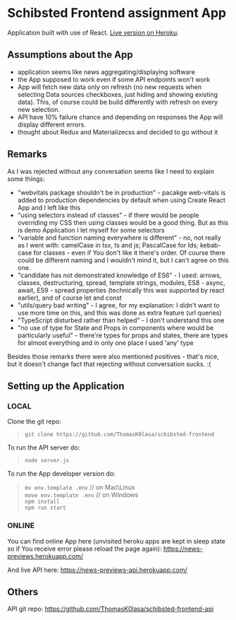 # Schibsted Frontend assignment App
Application built with use of React. [Live version on Heroku](https://news-previews.herokuapp.com/).

## Assumptions about the App
- application seems like news aggregating/displaying software
- the App supposed to work even if some API endpoints won't work
- App will fetch new data only on refresh (no new requests when selecting Data sources checkboxes, just hiding and showing existing data). This, of course could be build differently with refresh on every new selection.
- API have 10% failure chance and depending on responses the App will display different errors.
- thought about Redux and Materializecss and decided to go without it

## Remarks
As I was rejected without any conversation seems like I need to explain some things:
- "webvitals package shouldn't be in production" - pacakge web-vitals is added to production dependencies by default when using Create React App and I left like this
- "using selectors instead of classes" - if there would be people overriding my CSS then using classes would be a good thing. But as this is demo Application I let myself for some selectors
- "variable and function naming everywhere is different" - no, not really as I went with: camelCase in tsx, ts and js; PascalCase for Ids; kebab-case for classes - even if You don't like it there's order. Of course there could be different naming and I wouldn't mind it, but I can't agree on this one.
- "candidate has not demonstrated knowledge of ES6" - I used: arrows, classes, destructuring, spread, template strings, modules, ES8 - async, await, ES9 - spread properties (technically this was supported by react earlier), and of course let and const
- "utils/query bad writing" - I agree, for my explanation: I didn't want to use more time on this, and this was done as extra feature (url queries)
- "TypeScript disturbed rather than helped" - I don't understand this one
- "no use of type for State and Props in components where would be particularly useful" - there're types for props and states, there are types for almost everything and in only one place I used 'any' type

Besides those remarks there were also mentioned positives - that's nice, but it doesn't change fact that rejecting without conversation sucks. :(

## Setting up the Application

### LOCAL

Clone the git repo:
> `git clone https://github.com/ThomasK0lasa/schibsted-frontend`

To run the API server do:
> `node server.js`

To run the App developer version do:

> `mv env.template .env` // on Mac\Linux<br>
> `move env.template .env` // on Windows<br>
> `npm install`<br>
> `npm run start`

### ONLINE

You can find online App here (unvisited heroku apps are kept in sleep state so if You receive error please reload the page again):
https://news-previews.herokuapp.com/

And live API here:
https://news-previews-api.herokuapp.com/

## Others
API git repo: https://github.com/ThomasK0lasa/schibsted-frontend-api
